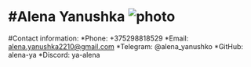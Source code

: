 #Alena Yanushka ![photo](https://ibb.co/RC10FD8)
=====
#Contact information:
*Phone: +375298818529
*Email: alena.yanushka2210@gmail.com
*Telegram: @alena_yanushko
*GitHub: alena-ya
*Discord: ya-alena
